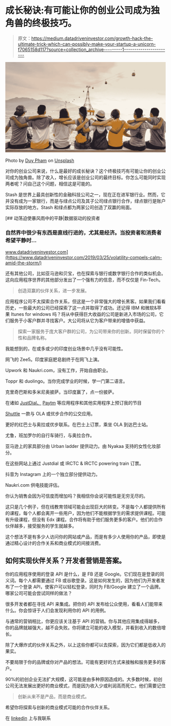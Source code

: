 # 成长秘诀:有可能让你的创业公司成为独角兽的终极技巧。

> 原文：<https://medium.datadriveninvestor.com/growth-hack-the-ultimate-trick-which-can-possibly-make-your-startup-a-unicorn-f7065158d117?source=collection_archive---------1----------------------->

![](img/6ce99426a9da373499a3a799baad77b7.png)

Photo by [Duy Pham](https://unsplash.com/photos/Cecb0_8Hx-o?utm_source=unsplash&utm_medium=referral&utm_content=creditCopyText) on [Unsplash](https://unsplash.com/?utm_source=unsplash&utm_medium=referral&utm_content=creditCopyText)

对你的创业公司来说，什么是最好的成长秘诀？这个终极技巧有可能让你的创业公司成为独角兽。除了收入，增长应该是创业公司的最终目标。你怎么可能同时实现两者呢？问自己这个问题，相信这是可能的。

Stash 是世界上最具创新性的金融科技公司之一，现在正在进军银行业。然而，它并没有成为一家银行，而是与绿点公司及其子公司绿点银行合作，绿点银行是账户实际存放的地方。Stash 和绿点都为两家公司创造了双赢的局面。

[](https://www.datadriveninvestor.com/2019/03/25/volatility-compels-calm-amid-the-storm/) [## 动荡迫使暴风雨中的平静|数据驱动的投资者

### 自然界中很少有东西是直线行进的，尤其是经济。当投资者和消费者希望平静时…

www.datadriveninvestor.com](https://www.datadriveninvestor.com/2019/03/25/volatility-compels-calm-amid-the-storm/) 

还有其他公司，比如亚马逊和贝宝，也在探索与银行或数字银行合作的类似机会。这向应用程序世界的其他部分发出了一个强有力的信息，而不仅仅是 Fin-Tech。

> 创造双赢的伙伴关系，进一步发展。

应用程序公司不太探索合作关系，但这是一个非常强大的增长黑客。如果我们看看历史，一些最大的公司已经探索了这一点并取得了成功。还记得 IBM 和微软&苹果 Itunes for windows 吗？将从中获得巨大收益的公司是新进入市场的公司，它们服务于小客户群并寻找客户。大公司将从它为客户带来的增值中获益。

> 探索一家服务于庞大客户群的公司，为公司带来你的创新。同时保留你的个性和品牌名称。

我能想到的，在或多或少的印度创业场景中几乎没有可能性。

网飞的 Zee5。印度家庭肥皂剧终于在网飞上演。

Upwork 和 Naukri.com，没有工作，开始自由职业。

Toppr 和 duolingo。当你完成学业的时候，学一门第二语言。

克里奇巴斯和多米尼奥披萨。当印度赢了，点一份披萨。

在诸如 [JustDial、](https://www.justdial.com/) [Paytm](https://paytm.com/) 等应用程序和其他实用程序上预订我的节目

[Shuttle](https://ride.shuttl.com/) 一款与 OLA 或优步合作的公交应用。

更好的红巴士与奥拉或优步联系。在巴士上订票，乘坐 OLA 到达巴士站。

尤鲁，班加罗尔的自行车骑行，与奥拉合作。

亚马逊上的家具部分由 Urban ladder 提供动力。由 Nyakaa 支持的女性化妆部分。

在这些网站上通过 Justdial 或 IRCTC & IRCTC powering train 订票。

抖音为 Instagram 上的一个独立部分提供动力。

Naukri.com 供电技能评估。

你认为销售会因为可信度而增加吗？我相信你会说可能性是无穷无尽的。

这只是几个例子，但在线教育领域可能会出现巨大的转变。不是每个人都提供所有的课程，每个人都会离开一些用户，因为他们不能根据学生的需求提供课程。可能有升级课程，但没有 Edx 课程。合作将有助于他们服务更多的客户。他们的合作伙伴越多，接受服务的学生就越多。

这个想法不是有多少人访问你的网站或产品，而是有多少人使用你的产品，即使是通过精心设计的合作关系和商业模式的间接消费。

## 如何实现伙伴关系？开发者营销是答案。

你的应用程序使用的登录 API 是什么，是 FB 还是 Google。它们现在是登录的同义词。每个人都需要通过 FB 或谷歌登录。这是如何发生的，因为他们为开发者发布了一个登录 API，使客户可以轻松登录，同时为 FB/Google 建立了一个品牌。哪家公司可能会尝试同样的做法？

很多开发者都在寻找 API 来集成。把你的 API 发布给公众使用，看看人们能带来什么。你会惊讶于人们会发现利用你的 API 的用例。

与通常的营销相比，你更应该关注基于 API 的营销。你与其他应用集成得越多，你的品牌就越强大，越不会失败。你将建立可能的收入模型，并看到收入的数倍增长。

除了大爆炸式的伙伴关系之外，以上这些你都可以去探索，因为它们都是低收入的果实。

不要局限于你的品牌或你对产品的想法。可能有更好的方式来接触和服务更多的客户。

90%的初创企业无法扩大规模，这可能是由多种原因造成的。大多数时候，初创公司无法发展出更好的商业模式，而是因为收入少或利润高而死亡。他们需要记住

> 创新从来不是产品，而是商业模式。

希望你将探索与创新的商业模式可能的合作伙伴关系。

在 [linkedin](https://www.linkedin.com/in/chandanmishra/) 上与我联系